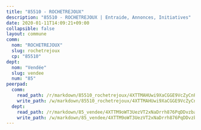 ```yaml
---
title: "85510 - ROCHETREJOUX"
description: "85510 - ROCHETREJOUX | Entraide, Annonces, Initiatives"
date: 2020-01-11T14:09:21+09:00
collapsible: false
layout: commune
comm:
  nom: "ROCHETREJOUX"
  slug: rochetrejoux
  cp: "85510"
dept:
  nom: "Vendée"
  slug: vendee
  num: "85"
peerpad:
  comm:
    read_path: /r/markdown/85510_rochetrejoux/4XTTMAHUwi9XaCGGE9VcZyCnPdefPKryfEqrjEVdBq8jHQzCv
    write_path: /w/markdown/85510_rochetrejoux/4XTTMAHUwi9XaCGGE9VcZyCnPdefPKryfEqrjEVdBq8jHQzCv-K3TgV6rDGffpBBV4QwusfXKkYEtkLQJz4Te69p6ZvzzHXpUSAwnqtJZSTDZKXm7C2RZv4wcfDWyVfCpvEiZfnzu167kdfigLY2WJpuzbc71AaAnH8ba8x4ukKMxzxRkDkxKZxRSn
  dept:
    read_path: /r/markdown/85_vendee/4XTTM9oWT3UezVT2xNaDrrh876PqDDvzbaovSPP6P6ha63Ezk
    write_path: /w/markdown/85_vendee/4XTTM9oWT3UezVT2xNaDrrh876PqDDvzbaovSPP6P6ha63Ezk-K3TgTz4T2Ao5CxcmNgKRpi6DXEbSZWgvvZNdT7V4KiJycR1vvtGLxg5iYYYKajishdNzKNazAywn7vjwqtQs859ALiENaqFJQsULDwd4rYqVPy8n3JbNCeuPxinCnetCgcSuCcyv
---
```


